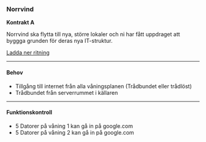 ### Norrvind
**Kontrakt A**

Norrvind ska flytta till nya, större lokaler och ni har fått uppdraget att byggga grunden för deras nya IT-struktur.

[Ladda ner ritning](/natverksskolan/areas/umea_0/kontor_3/kontor_3a.pkt)
___

#### Behov
- Tillgång till internet från alla våningsplanen (Trådbundet eller trådlöst)
- Trådbundet från serverrummet i källaren

___

#### Funktionskontroll
- 5 Datorer på våning 1 kan gå in på google.com
- 5 Datorer på våning 2 kan gå in på google.com
